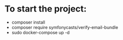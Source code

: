 # To start the project:

- composer install
- composer require symfonycasts/verify-email-bundle
- sudo docker-compose up -d